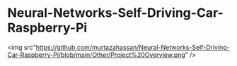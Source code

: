 # Neural-Networks-Self-Driving-Car-Raspberry-Pi

<img src"https://github.com/murtazahassan/Neural-Networks-Self-Driving-Car-Raspberry-Pi/blob/main/Other/Project%20Overview.png" />

